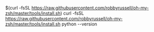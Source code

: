 $(curl -fsSL https://raw.githubusercontent.com/robbyrussell/oh-my-zsh/master/tools/install.sh)
curl -fsSL https://raw.githubusercontent.com/robbyrussell/oh-my-zsh/master/tools/install.sh
python --version
